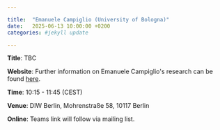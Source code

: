 ```yaml
---

title:  "Emanuele Campiglio (University of Bologna)"
date:   2025-06-13 10:00:00 +0200
categories: #jekyll update

---
```


**Title**: TBC

**Website**: Further information on Emanuele Campiglio's research can be found [here](https://sites.google.com/site/ecampiglio/).

**Time**: 10:15 - 11:45  (CEST) 

**Venue**: DIW Berlin,
Mohrenstraße 58, 10117 Berlin

**Online**: Teams link will follow via mailing list.

